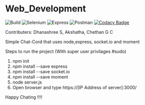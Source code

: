 # Web_Development


![Build](https://github.com/99002457/Web_Development/workflows/Build/badge.svg) ![Selenium](https://github.com/99002457/Web_Development/workflows/Selenium/badge.svg) ![Express](https://github.com/99002457/Web_Development/workflows/Express/badge.svg) ![Postman](https://github.com/99002457/Web_Development/workflows/Postman/badge.svg) [![Codacy Badge](https://api.codacy.com/project/badge/Grade/0f2cfc414ce840409888c89cce8b966e)](https://app.codacy.com/gh/99002457/Web_Development?utm_source=github.com&utm_medium=referral&utm_content=99002457/Web_Development&utm_campaign=Badge_Grade)

Contributers: Dhanashree S, Akshatha, Chethan G C

Simple Chat-Cord that uses node,express, socket.io and moment
 
Steps to run the project (With super user privilages #sudo)
1. npm init
2. npm install --save express
3. npm install --save socket.io
4. npm install --save moment
5. node server.js
6. Open browser and type https://[IP Address of server]:3000/

Happy Chating !!!!
 
